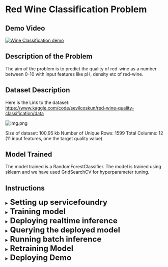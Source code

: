 # Red Wine Classification Problem

## Demo Video

[![Wine Classification demo](https://i.ytimg.com/an_webp/ZnjsA78RuI4/mqdefault_6s.webp?du=3000&sqp=CKKe65kG&rs=AOn4CLBaOtFI7tmhZgQp3TOXzO714IDWug)](https://www.youtube.com/watch?v=ZnjsA78RuI4 "Demo-Problem-Statement-Iris-Deployment-Monitoring")

## Description of the Problem

The aim of the problem is to predict the quality of red-wine as a number between 0-10 with input features like pH, density etc of red-wine.

## Dataset Description

Here is the Link to the dataset:  https://www.kaggle.com/code/sevilcoskun/red-wine-quality-classification/data

![img.png](../assets/img.png)

Size of dataset: 100.95 kb 
Number of Unique Rows: 1599
Total Columns: 12 (11 input features, one the target quality value)

## Model Trained

The model trained is a RandomForestClassifier. 
The model is trained using sklearn and we have used GridSearchCV for hyperparameter tuning.

## Instructions

<details>
<summary><b><font size="5">Setting up servicefoundry</font></b></summary>

Install and setup servicefoundry on your computer.

```commandline
pip install servicefoundry
sfy login
```
</details>

<details>
<summary><b><font size="5">Training model</font></b></summary>

To deploy using the python API run the following command in terminal

1. Change working directory to train folder
    ```commandline
    cd train
    ```
2. Create [workspace](https://docs.truefoundry.com/documentation/deploy/concepts/workspace) and [API Key](https://app.truefoundry.com/settings) on the TrueFoundry platform 
3. Replace the value against `TFY_API_KEY` in the `deploy.py` file with the API Key found in [Settings Tab](https://app.truefoundry.com/settings) of your TrueFoundry account
4. Copy the workspace fqn of the workspace that you want to use from the [Workspaces Tab](https://app.truefoundry.com/workspaces) of TrueFoundry <i>[(Instructions here)](https://docs.truefoundry.com/documentation/deploy/concepts/workspace#copy-workspace-fqn-fully-qualified-name)</i>
5. To deploy using python script:
   ```commandline
   python deploy.py --workspace_fqn <YOUR_WORKSPACE_FQN>
   ```
   To deploy using CLI:
   
   > Replace values for `TFY_API_KEY` and in `servicefoundry.yaml`
   
   ```commandline
   sfy deploy -f servicefoundry.yaml --workspace-fqn <YOUR_WORKSPACE_FQN>
   ```
6. Click on the dashboard link in the terminal
7. Click on the <b>"Trigger Job"</b> on the dashboard to run the training job
</details>

<details>
<summary><b><font size="5">Deploying realtime inference</font></b></summary>

Note: <i>It is necessary to train a model before being able to deploy it as a service</i>
1. Change working directory to infer_realtime folder
    ```commandline
    cd infer_realtime
    ```
2. Create [workspace](https://docs.truefoundry.com/documentation/deploy/concepts/workspace) and [API Key](https://app.truefoundry.com/settings) on the TrueFoundry platform 
3. Replace the value against `TFY_API_KEY` in the `deploy.py` file with the API Key found in [Settings Tab](https://app.truefoundry.com/settings) of your TrueFoundry account

4. Copy the workspace fqn of the workspace that you want to use from the [Workspaces Tab](https://app.truefoundry.com/workspaces) of TrueFoundry <i>[(Instructions here)](https://docs.truefoundry.com/documentation/deploy/concepts/workspace#copy-workspace-fqn-fully-qualified-name)</i>

5. Find the model_version_fqn of the model that you want to deploy from

   * Go to  [Experiments Tracking tab of TrueFoundry](https://app.truefoundry.com/mlfoundry)
   * Click on the project name that you trained (<i>red-wine-quality-demo by default</i>)
   * Click on models tab
   * Click on the model name to the model trained to open the tab showing different versions of the model
   * Copy the FQN of the latest version of the model


6. To deploy using python script:
   ```commandline
   python deploy.py --workspace_fqn <YOUR_WORKSPACE_FQN> --model_version_fqn <YOUR_MODEL_VERSION_FQN>
   ```
   To deploy using CLI:
   
   > Replace values for `TFY_API_KEY` and `MLF_MODEL_VERSION_FQN` in `servicefoundry.yaml`
   
   ```commandline
   sfy deploy -f servicefoundry.yaml --workspace-fqn <YOUR_WORKSPACE_FQN>
   ```
7. Click on the dashboard link in the terminal to open the service deployment page with FastAPI EndPoint

</details>

<details>
<summary><b><font size="5">Querying the deployed model</font></b></summary>

This can either be done via the [fastapi endpoint](https://red-wine-prediction-tfy-demo.tfy-ctl-euwe1-develop.develop.truefoundry.tech) directly via browser.

You can also query with python script:

```python
import requests

# Replace the below url with your own endpoint
request_url = "https://red-wine-prediction-tfy-demo.tfy-ctl-euwe1-develop.develop.truefoundry.tech"

features_list = [
    {
     'fixed_acidity': 7.5,
     'volatile_acidity': 0.42,
     'citric_acid': 0.32,
     'residual_sugar': 2.7,
     'chlorides': 0.067,
     'free_sulfur_dioxide': 7.0,
     'total_sulfur_dioxide': 25.0,
     'density': 0.99628,
     'pH': 3.24,
     'sulphates': 0.44,
     'alcohol': 10.4
    }
]

predictions_list = requests.post(
    url=urljoin(request_url, "/predict"), json=features_list
).json()
print(predictions_list)
```
</details>

<details>
<summary><b><font size="5">Running batch inference</font></b></summary>

Note: <i>It is necessary to deploy live inference model before being able to deploy it as a service</i>

1. Change working directory to infer_batch folder
    ```commandline
    cd infer_batch
    ```
2. Create [workspace](https://docs.truefoundry.com/documentation/deploy/concepts/workspace) and [API Key](https://app.truefoundry.com/settings) on the TrueFoundry platform 
3. Replace the value against `TFY_API_KEY` in the `deploy.py` file with the API Key found in [Settings Tab](https://app.truefoundry.com/settings) of your TrueFoundry account

4. Copy the workspace fqn of the workspace that you want to use from the [Workspaces Tab](https://app.truefoundry.com/workspaces) of TrueFoundry <i>[(Instructions here)](https://docs.truefoundry.com/documentation/deploy/concepts/workspace#copy-workspace-fqn-fully-qualified-name)</i>

5. Copy the inference_server_url from:
   * Go to  [Deployments Tab of TrueFoundry](https://app.truefoundry.com/deployments)
   * Open the service that was deployment as live inference model <i>("red-wine-infer" by default)</i>
   * Copy the Endpoint link and paste it as the value against `INFERENCE_SERVER_URL` in `deploy.py`
6. To deploy using python script:
   ```commandline
   python deploy.py --workspace_fqn <YOUR_WORKSPACE_FQN> --inference_server_url <YOUR_INFERENCE_SERVER_URL>
   ```
   To deploy using CLI:

   > Replace values for `TFY_API_KEY` and `INFERENCE_SERVER_URL` in `servicefoundry.yaml`

   ```commandline
   sfy deploy -f servicefoundry.yaml --workspace-fqn <YOUR_WORKSPACE_FQN>
   ```
7. Click on the dashboard link in the terminal
8. Click on the <b>"Trigger Job"</b> on the dashboard to run the batch inference job

</details>

<details>
<summary><b><font size="5">Retraining Model </font></b></summary>

Note: <i>It is necessary to train a model before being able to deploy it as a service</i>
1. Change working directory to retrain folder
    ```commandline
    cd retrain
    ```
2. Create [workspace](https://docs.truefoundry.com/documentation/deploy/concepts/workspace) and [API Key](https://app.truefoundry.com/settings) on the TrueFoundry platform 
3. Replace the value against `TFY_API_KEY` in the `deploy.py` file with the API Key found in [Settings Tab](https://app.truefoundry.com/settings) of your TrueFoundry account

4. Copy the workspace fqn of the workspace that you want to use from the [Workspaces Tab](https://app.truefoundry.com/workspaces) of TrueFoundry <i>[(Instructions here)](https://docs.truefoundry.com/documentation/deploy/concepts/workspace#copy-workspace-fqn-fully-qualified-name)</i>

5. Find the model_version_fqn of the model that you want to deploy from

   * Go to experiments [tracking tab of TrueFoundry](https://app.truefoundry.com/mlfoundry)
   * Click on the project name that you trained (<i>red-wine-quality-demo by default</i>)
   * Click on models tab
   * Click on the model name to the model trained to open the tab showing different versions of the model
   * Copy the FQN of the latest version of the model and paste it as the value against `MLF_MODEL_VERSION_FQN` in `deploy.py`


6. To deploy using python script:
   ```commandline
   python deploy.py --workspace_fqn <YOUR_WORKSPACE_FQN> --model_version_fqn <YOUR_MODEL_VERSION_FQN>
   ```
   To deploy using CLI:
   
   > Replace values for `TFY_API_KEY` and `MLF_MODEL_VERSION_FQN` in `servicefoundry.yaml`
   
   ```commandline
   sfy deploy -f servicefoundry.yaml --workspace-fqn <YOUR_WORKSPACE_FQN>
   ```
7. Click on the <b>"Trigger Job"</b> on the dashboard to run model retraining job



</details>

<details>
<summary><b><font size="5">Deploying Demo </font></b></summary>

Note: <i>It is necessary to deploy live inference model before being able to deploy a demo</i>

1. Change working directory to infer_batch folder
    ```commandline
    cd demo
    ```

2. Copy the workspace fqn of the workspace that you want to use from the [Workspaces Tab](https://app.truefoundry.com/workspaces) of TrueFoundry <i>[(Instructions here)](https://docs.truefoundry.com/documentation/deploy/concepts/workspace#copy-workspace-fqn-fully-qualified-name)</i>

3. Copy the inference_server_url from:

    * Go to  [Deployments Tab of TrueFoundry](https://app.truefoundry.com/deployments)
    * Open the service that was deployment as live inference model <i>("red-wine-infer" by default)</i>
    * Copy the Endpoint link and paste it as the value against `INFERENCE_SERVER_URL` in `deploy.py`

4. To deploy using python script:
   ```commandline
   python deploy.py --workspace_fqn <YOUR_WORKSPACE_FQN> --inference_server_url <YOUR_INFERENCE_SERVER_URL>
   ```
   To deploy using CLI:

   > Replace values for `INFERENCE_SERVER_URL` in `servicefoundry.yaml`

   ```commandline
   sfy deploy -f servicefoundry.yaml --workspace-fqn <YOUR_WORKSPACE_FQN>
   ```

5. Click on the dashboard link in the terminal

6. Click on the <b>"Endpoint"</b> link on the dashboard to open the streamlit demo


</details>